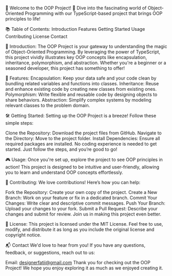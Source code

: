 🎉 Welcome to the OOP Project! 🎉
Dive into the fascinating world of Object-Oriented Programming with our TypeScript-based project that brings OOP principles to life!

📚 Table of Contents:
Introduction
Features
Getting Started
Usage
Contributing
License
Contact

🌟 Introduction:
The OOP Project is your gateway to understanding the magic of Object-Oriented Programming. By leveraging the power of TypeScript, this project vividly illustrates key OOP concepts like encapsulation, inheritance, polymorphism, and abstraction. Whether you're a beginner or a seasoned developer, this project has something to offer!

🚀 Features:
Encapsulation: Keep your data safe and your code clean by bundling related variables and functions into classes.
Inheritance: Reuse and enhance existing code by creating new classes from existing ones.
Polymorphism: Write flexible and reusable code by designing objects to share behaviors.
Abstraction: Simplify complex systems by modeling relevant classes to the problem domain.

🛠️ Getting Started:
Setting up the OOP Project is a breeze! Follow these simple steps:

Clone the Repository: Download the project files from GitHub.
Navigate to the Directory: Move to the project folder.
Install Dependencies: Ensure all required packages are installed.
No coding experience is needed to get started. Just follow the steps, and you’re good to go!

🎮 Usage:
Once you're set up, explore the project to see OOP principles in action! This project is designed to be intuitive and user-friendly, allowing you to learn and understand OOP concepts effortlessly.

🤝 Contributing:
We love contributions! Here’s how you can help:

Fork the Repository: Create your own copy of the project.
Create a New Branch: Work on your feature or fix in a dedicated branch.
Commit Your Changes: Write clear and descriptive commit messages.
Push Your Branch: Upload your changes to your fork.
Submit a Pull Request: Describe your changes and submit for review.
Join us in making this project even better.

📄 License:
This project is licensed under the MIT License. Feel free to use, modify, and distribute it as long as you include the original license and copyright notice.

📬 Contact
We'd love to hear from you! If you have any questions, feedback, or suggestions, reach out to us:

Email: designerfatii@gmail.com
Thank you for checking out the OOP Project! We hope you enjoy exploring it as much as we enjoyed creating it.
